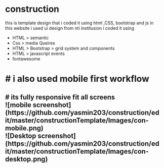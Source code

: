 # construction
this is template design  that i coded it  using html ,CSS, bootstrap and js 
in this website i used ui design from nti institusion 
i coded it using 
<ul>
  <li>HTML > semantic </li>
    <li>Css > media Queires </li>
  <li>HTML > Bootstrap > grid system and components  </li>
  <li>HTML > javascript events  </li>
    <li>fontawesome </li>

</ul>
 <h1> # i also used mobile first workflow 
  <br>
 <h2># its fully responsive fit all screens
   <br>
![mobile screenshot](https://github.com/yasmin203/construction/edit/master/constructionTemplate/Images/con-mobile.png)
   <br>
![Desktop screenshot](https://github.com/yasmin203/construction/edit/master/constructionTemplate/Images/con-desktop.png)
